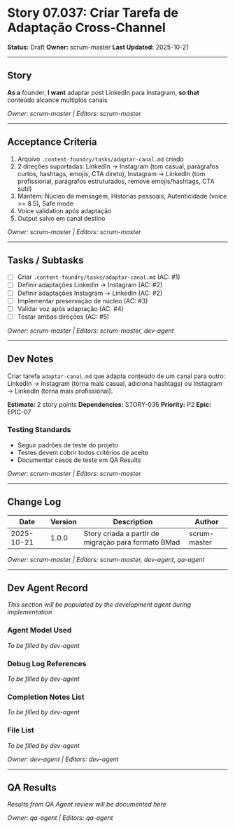 # Story 07.037: Criar Tarefa de Adaptação Cross-Channel

**Status:** Draft
**Owner:** scrum-master
**Last Updated:** 2025-10-21

---

## Story

**As a** founder,
**I want** adaptar post LinkedIn para Instagram,
**so that** conteúdo alcance múltiplos canais

*Owner: scrum-master | Editors: scrum-master*

---

## Acceptance Criteria

1. Arquivo `.content-foundry/tasks/adaptar-canal.md` criado
2. 2 direções suportadas: LinkedIn → Instagram (tom casual, parágrafos curtos, hashtags, emojis, CTA direto), Instagram → LinkedIn (tom profissional, parágrafos estruturados, remove emojis/hashtags, CTA sutil)
3. Mantém: Núcleo da mensagem, Histórias pessoais, Autenticidade (voice >= 8.5), Safe mode
4. Voice validation após adaptação
5. Output salvo em canal destino

*Owner: scrum-master | Editors: scrum-master*

---

## Tasks / Subtasks

- [ ] Criar `.content-foundry/tasks/adaptar-canal.md` (AC: #1)
- [ ] Definir adaptações LinkedIn → Instagram (AC: #2)
- [ ] Definir adaptações Instagram → LinkedIn (AC: #2)
- [ ] Implementar preservação de núcleo (AC: #3)
- [ ] Validar voz após adaptação (AC: #4)
- [ ] Testar ambas direções (AC: #5)

*Owner: scrum-master | Editors: scrum-master, dev-agent*

---

## Dev Notes

Criar tarefa `adaptar-canal.md` que adapta conteúdo de um canal para outro: LinkedIn → Instagram (torna mais casual, adiciona hashtags) ou Instagram → LinkedIn (torna mais profissional).

**Estimate:** 2 story points
**Dependencies:** STORY-036
**Priority:** P2
**Epic:** EPIC-07

### Testing Standards

- Seguir padrões de teste do projeto
- Testes devem cobrir todos critérios de aceite
- Documentar casos de teste em QA Results

*Owner: scrum-master | Editors: scrum-master*

---

## Change Log

| Date | Version | Description | Author |
|------|---------|-------------|--------|
| 2025-10-21 | 1.0.0 | Story criada a partir de migração para formato BMad | scrum-master |

*Owner: scrum-master | Editors: scrum-master, dev-agent, qa-agent*

---

## Dev Agent Record

*This section will be populated by the development agent during implementation*

### Agent Model Used

*To be filled by dev-agent*

### Debug Log References

*To be filled by dev-agent*

### Completion Notes List

*To be filled by dev-agent*

### File List

*To be filled by dev-agent*

*Owner: dev-agent | Editors: dev-agent*

---

## QA Results

*Results from QA Agent review will be documented here*

*Owner: qa-agent | Editors: qa-agent*
